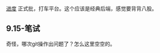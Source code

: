 [进度](https://campus.didiglobal.com/campus_apply/didiglobal/96064#/candidateHome/applications)
正式批，打车平台。这个应该是经典后端，感觉要背背八股。

## 9.15-笔试

奇怪，哪次git操作出问题了？怎么这里空空的。
